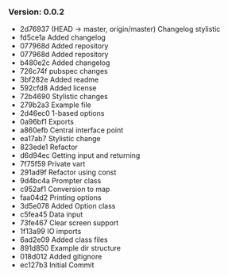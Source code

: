 ### Version: 0.0.2
- 2d76937 (HEAD -> master, origin/master) Changelog stylistic
- fd5ce1a Added changelog
- 077968d Added repository
- 077968d Added repository
- b480e2c Added changelog
- 726c74f pubspec changes
- 3bf282e Added readme
- 592cfd8 Added license
- 72b4690 Stylistic changes
- 279b2a3 Example file
- 2d46ec0 1-based options
- 0a96bf1 Exports
- a860efb Central interface point
- ea17ab7 Stylistic change
- 823ede1 Refactor
- d6d94ec Getting input and returning
- 7f75f59 Private vart
- 291ad9f Refactor using const
- 9d4bc4a Prompter class
- c952af1 Conversion to map
- faa04d2 Printing options
- 3d5e078 Added Option class
- c5fea45 Data input
- 73fe467 Clear screen support
- 1f13a99 IO imports
- 6ad2e09 Added class files
- 891d850 Example dir structure
- 018d012 Added gitignore
- ec127b3 Initial Commit
